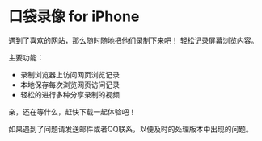 # 口袋录像 for iPhone

遇到了喜欢的网站，那么随时随地把他们录制下来吧！ 轻松记录屏幕浏览内容。

主要功能： 

- 录制浏览器上访问网页浏览记录
- 本地保存每次浏览网页访问记录
- 轻松的进行多种分享录制的视频

亲，还在等什么，赶快下载一起体验吧！

如果遇到了问题请发送邮件或者QQ联系，以便及时的处理版本中出现的问题。

